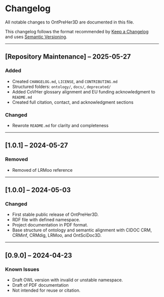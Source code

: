 # Changelog

All notable changes to OntPreHer3D are documented in this file.

This changelog follows the format recommended by [Keep a Changelog](https://keepachangelog.com/en/1.0.0/)  
and uses [Semantic Versioning](https://semver.org/).

---

## [Repository Maintenance] – 2025-05-27
### Added
- Created `CHANGELOG.md`, `LICENSE`, and `CONTRIBUTING.md`
- Structured folders: `ontology/`, `docs/`, `deprecated/`
- Added CoVHer glossary alignment and EU funding acknowledgment to `README.md`
- Created full citation, contact, and acknowledgment sections

### Changed
- Rewrote `README.md` for clarity and completeness


---

## [1.0.1] – 2024-05-27 
### Removed
- Removed of LRMoo reference 

---

## [1.0.0] – 2024-05-03 
### Changed
- First stable public release of OntPreHer3D.
- RDF file with defined namespace.
- Project documentation in PDF format.
- Base structure of ontology and semantic alignment with CIDOC CRM, CRMinf, CRMdig, LRMoo, and OntSciDoc3D.

---

## [0.9.0] – 2024-04-23
### Known Issues
- Draft OWL version with invalid or unstable namespace.
- Draft of PDF documentation
- Not intended for reuse or citation.
